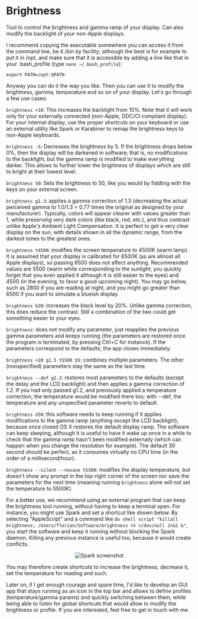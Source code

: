 # Brightness
Tool to control the brightness and gamma ramp of your display. Can also modify the backlight of your non-Apple displays.

I recommend copying the executable somewhere you can access it from the command line, be it /bin by facility; although the best is for example to put it in /opt, and make sure that it is accessible by adding a line like that in your .bash_profile (type `nano ~/.bash_profile`):

`export PATH=/opt:$PATH`

Anyway you can do it the way you like. Then you can use it to modify the brightness, gamma, temperature and so on of your display. Let's go through a few use cases:

`brightness +10`: This increases the backlight from 10%. Note that it will work only for your externally connected (non-Apple, DDC/CI compliant display). For your internal display, use the proper shortcuts on your keyboard or use an external utility like Spark or Karabiner to remap the brightness keys to non-Apple keyboards.

`brightness -5`: Decreases the brightness by 5. If the brightness drops below 0%, then the display will be darkened in software; that is, no modifications to the backlight, but the gamma ramp is modified to make everything darker. This allows to further lower the brightness of displays which are still to bright at their lowest level.

`brightness 50`: Sets the brightness to 50, like you would by fiddling with the keys on your external screen.

`brightness g1.3`: applies a gamma correction of 1.3 (decreasing the actual perceived gamma to 1.0/1.3 = 0.77 times the original as designed by your manufacturer). Typically, colors will appear clearer with values greater than 1, while preserving very dark colors (like black, red, etc.), and thus contrast unlike Apple's Ambient Light Compensation. It is perfect to get a very clear display on the sun, with details shown in all the dynamic range, from the darkest tones to the greatest ones.

`brightness t4500`: modifies the screen temperature to 4500K (warm lamp). It is assumed that your display is calibrated for 6500K (as are almost all Apple displays), so passing 6500 does not affect anything. Recommended values are 5500 (warm white corresponding to the sunlight; you quickly forget that you even applied it although it is still easier to the eyes) and 4500 (in the evening, to favor a good upcoming night). You may go below, such as 2800 if you are reading at night, and you might go greater than 6500 if you want to simulate a blueish display.

`brightness b20`: increases the black level by 20%. Unlike gamma correction, this does reduce the contrast. Still a combination of the two could get something easier to your eyes.

`brightness`: does not modify any parameter, just reapplies the previous gamma parameters and keeps running (the parameters are restored once the program is terminated, by pressing Ctrl+C for instance). If the parameters correspond to the defaults, the app closes immediately.

`brightness +20 g1.5 t5500 b5`: combines multiple parameters. The other (nonspecified) parameters stay the same as the last time.

`brightness --def g1.2`: restores most parameters to the defaults (except the delay and the LCD backlight) and then applies a gamma correction of 1.2. If you had only passed g1.2, and previously applied a temperature correction, the temperature would be modified there too; with --def, the temperature and any unspecified parameter reverts to default.

`brightness d30`: this software needs to keep running if it applies modifications to the gamma ramp (anything except the LCD backlight), because once closed OS X restores the default display ramp. The software can keep sleeping, although it is useful to have it wake up once in a while to check that the gamma ramp hasn't been modified externally (which can happen when you change the resolution for example). The default 30 second should be perfect, as it consumes virtually no CPU time (in the order of a millisecond/hour).

`brightness --silent --nosave t5500`: modifies the display temperature, but doesn't show any prompt in the top-right corner of the screen nor save the parameters for the next time (meaning running `brightness` alone will not set the temperature to 5500K).

For a better use, we recommend using an external program that can keep the brightness tool running, without having to keep a terminal open. For instance, you might use Spark and set a shortcut like shown below. By selecting "AppleScript" and a command like `do shell script "killall brightness; /Users/florian/Software/brightness +5 >/dev/null 2>&1 &"`, you start the software and keep it running without blocking the Spark daemon. Killing any previous instance is useful too, because it would create conflicts.

<p align="center">
  <img src="http://mobile-dev.ch/images/Brightness-screenshot-01.png" alt="Spark screenshot"/>
</p>

You may therefore create shortcuts to increase the brightness, decrease it, set the temperature for reading and such.

Later on, if I get enough courage and spare time, I'd like to develop an GUI app that stays running as an icon in the top bar and allows to define profiles (temperature/gamma params) and quickly switching between them, while being able to listen for global shortcuts that would allow to modify the brightness or profile. If you are interested, feel free to get in touch with me.
